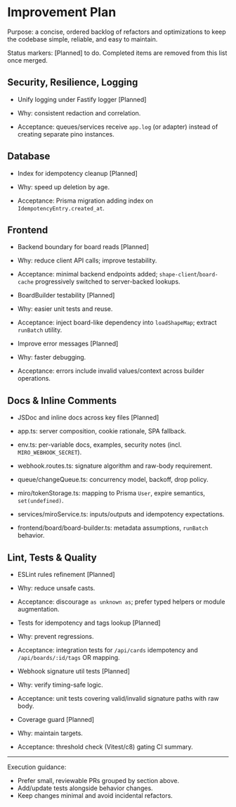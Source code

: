 # Improvement Plan

Purpose: a concise, ordered backlog of refactors and optimizations to keep the codebase simple, reliable, and easy to maintain.

Status markers: [Planned] to do. Completed items are removed from this list once merged.

## Security, Resilience, Logging

- Unify logging under Fastify logger [Planned]

- Why: consistent redaction and correlation.
- Acceptance: queues/services receive `app.log` (or adapter) instead of creating separate pino instances.

## Database

- Index for idempotency cleanup [Planned]

- Why: speed up deletion by age.
- Acceptance: Prisma migration adding index on `IdempotencyEntry.created_at`.

## Frontend

- Backend boundary for board reads [Planned]

- Why: reduce client API calls; improve testability.
- Acceptance: minimal backend endpoints added; `shape-client`/`board-cache` progressively switched to server-backed lookups.

- BoardBuilder testability [Planned]

- Why: easier unit tests and reuse.
- Acceptance: inject board-like dependency into `loadShapeMap`; extract `runBatch` utility.

- Improve error messages [Planned]

- Why: faster debugging.
- Acceptance: errors include invalid values/context across builder operations.

## Docs & Inline Comments

- JSDoc and inline docs across key files [Planned]

- app.ts: server composition, cookie rationale, SPA fallback.
- env.ts: per-variable docs, examples, security notes (incl. `MIRO_WEBHOOK_SECRET`).
- webhook.routes.ts: signature algorithm and raw-body requirement.
- queue/changeQueue.ts: concurrency model, backoff, drop policy.
- miro/tokenStorage.ts: mapping to Prisma `User`, expire semantics, `set(undefined)`.
- services/miroService.ts: inputs/outputs and idempotency expectations.
- frontend/board/board-builder.ts: metadata assumptions, `runBatch` behavior.

## Lint, Tests & Quality

- ESLint rules refinement [Planned]

- Why: reduce unsafe casts.
- Acceptance: discourage `as unknown as`; prefer typed helpers or module augmentation.

- Tests for idempotency and tags lookup [Planned]

- Why: prevent regressions.
- Acceptance: integration tests for `/api/cards` idempotency and `/api/boards/:id/tags` OR mapping.

- Webhook signature util tests [Planned]

- Why: verify timing-safe logic.
- Acceptance: unit tests covering valid/invalid signature paths with raw body.

- Coverage guard [Planned]

- Why: maintain targets.
- Acceptance: threshold check (Vitest/c8) gating CI summary.

---

Execution guidance:

- Prefer small, reviewable PRs grouped by section above.
- Add/update tests alongside behavior changes.
- Keep changes minimal and avoid incidental refactors.
